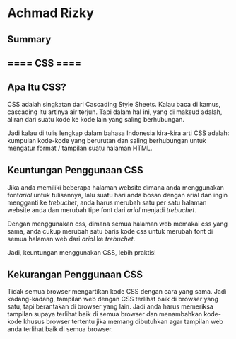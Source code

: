 # Achmad Rizky

## Summary

## ==== CSS ====

## Apa Itu CSS?

CSS adalah singkatan dari Cascading Style Sheets. Kalau baca di kamus, cascading itu artinya air terjun. Tapi dalam hal ini, yang di maksud adalah, aliran dari suatu kode ke kode lain yang saling berhubungan.

Jadi kalau di tulis lengkap dalam bahasa Indonesia kira-kira arti CSS adalah: kumpulan kode-kode yang berurutan dan saling berhubungan untuk mengatur format / tampilan suatu halaman HTML.

## Keuntungan Penggunaan CSS

Jika anda memiliki beberapa halaman website dimana anda menggunakan font*arial* untuk tulisannya, lalu suatu hari anda bosan dengan arial dan ingin mengganti ke _trebuchet_, anda harus merubah satu per satu halaman website anda dan merubah tipe font dari _arial_ menjadi _trebuchet_.

Dengan menggunakan css, dimana semua halaman web memakai css yang sama, anda cukup merubah satu baris kode css untuk merubah font di semua halaman web dari _arial_ ke _trebuchet_.

Jadi, keuntungan menggunakan CSS, lebih praktis!

## Kekurangan Penggunaan CSS

Tidak semua browser mengartikan kode CSS dengan cara yang sama. Jadi kadang-kadang, tampilan web dengan CSS terlihat baik di browser yang satu, tapi berantakan di browser yang lain. Jadi anda harus memeriksa tampilan supaya terlihat baik di semua browser dan menambahkan kode-kode khusus browser tertentu jika memang dibutuhkan agar tampilan web anda terlihat baik di semua browser.
